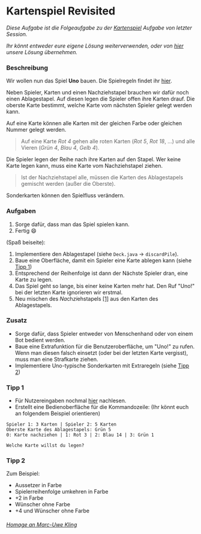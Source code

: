# Kartenspiel Revisited

*Diese Aufgabe ist die Folgeaufgabe zu der [Kartenspiel](https://pibebtol.github.io/java-lessons/exercises/13Kartenspiel) Aufgabe von letzter Session.*

*Ihr könnt entweder eure eigene Lösung weiterverwenden, oder von [hier](https://github.com/pibebtol/java-lessons/tree/master/exercises/solutions/12Kartenspiel) unsere Lösung übernehmen.*

### Beschreibung
Wir wollen nun das Spiel **Uno** bauen. Die Spielregeln findet ihr [hier](https://www.uno-kartenspiel.de/spielregeln/).

Neben Spieler, Karten und einen Nachziehstapel brauchen wir dafür noch einen Ablagestapel.
Auf diesen legen die Spieler offen ihre Karten drauf. Die oberste Karte bestimmt, welche Karte vom nächsten Spieler gelegt werden kann.

Auf eine Karte können alle Karten mit der gleichen Farbe oder gleichen Nummer gelegt werden.
> Auf eine Karte *Rot 4* gehen alle roten Karten (*Rot 5*, *Rot 18*, …) und alle Vieren (*Grün 4*, *Blau 4*, *Gelb 4*).

Die Spieler legen der Reihe nach ihre Karten auf den Stapel. Wer keine Karte legen kann, muss eine Karte vom Nachziehstapel ziehen.
> Ist der Nachziehstapel alle, müssen die Karten des Ablagestapels gemischt werden (außer die Oberste).

Sonderkarten können den Spielfluss verändern.

### Aufgaben
1. Sorge dafür, dass man das Spiel spielen kann.
1. Fertig :smile:

(Spaß beiseite):
1. Implementiere den Ablagestapel (siehe `Deck.java` -> `discardPile`).
1. Baue eine Oberfläche, damit ein Spieler eine Karte ablegen kann (siehe [Tipp 1](#tipp-1))
1. Entsprechend der Reihenfolge ist dann der Nächste Spieler dran, eine Karte zu legen.
1. Das Spiel geht so lange, bis einer keine Karten mehr hat. Den Ruf "Uno!" bei der letzten Karte ignorieren wir erstmal.
1. Neu mischen des *Na*ch*zi*ehstapels [[1]](#homage-an-marc-uwe-kling) aus den Karten des Ablagestapels.

### Zusatz
- Sorge dafür, dass Spieler entweder von Menschenhand oder von einem Bot bedient werden.
- Baue eine Extrafunktion für die Benutzeroberfläche, um "Uno!" zu rufen. Wenn man diesen falsch einsetzt (oder bei der letzten Karte vergisst), muss man eine Strafkarte ziehen.
- Implementiere Uno-typische Sonderkarten mit Extraregeln (siehe [Tipp 2](#tipp-2))

### Tipp 1
* Für Nutzereingaben nochmal [hier](http://alvinalexander.com/java/edu/pj/pj010005) nachlesen.
* Erstellt eine Bedienoberfläche für die Kommandozeile:
(Ihr könnt euch an folgendem Beispiel orientieren)
```
Spieler 1: 3 Karten | Spieler 2: 5 Karten 
Oberste Karte des Ablagestapels: Grün 5
0: Karte nachziehen | 1: Rot 3 | 2: Blau 14 | 3: Grün 1

Welche Karte willst du legen?
```

### Tipp 2
Zum Beispiel:
* Aussetzer in Farbe
* Spielerreihenfolge umkehren in Farbe
* +2 in Farbe
* Wünscher ohne Farbe
* +4 und Wünscher ohne Farbe

###### [*Homage an Marc-Uwe Kling*](http://www.halt-mal-kurz.de/)
